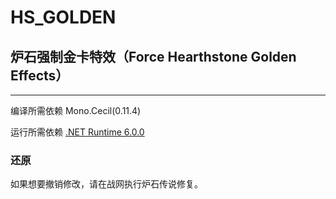 # HS_GOLDEN
## 炉石强制金卡特效（Force Hearthstone Golden Effects）

---

编译所需依赖 Mono.Cecil(0.11.4)

运行所需依赖 [.NET Runtime 6.0.0](https://dotnet.microsoft.com/en-us/download/dotnet/thank-you/runtime-6.0.0-windows-x86-installer)

### 还原

如果想要撤销修改，请在战网执行炉石传说修复。
